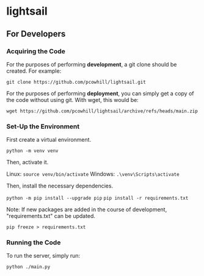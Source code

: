 # lightsail

## For Developers

### Acquiring the Code

For the purposes of performing **development**, a git clone should be created.  For example:

`git clone https://github.com/pcowhill/lightsail.git`

For the purposes of performing **deployment**, you can simply get a copy of the code without using
git.  With wget, this would be:

`wget https://github.com/pcowhill/lightsail/archive/refs/heads/main.zip`

### Set-Up the Environment

First create a virtual environment.

`python -m venv venv`

Then, activate it.

Linux: `source venv/bin/activate`
Windows: `.\venv\Scripts\activate`

Then, install the necessary dependencies.

`python -m pip install --upgrade pip`
`pip install -r requirements.txt`

Note: If new packages are added in the course of development, "requirements.txt" can be updated.

`pip freeze > requirements.txt`

### Running the Code

To run the server, simply run:

`python ./main.py`